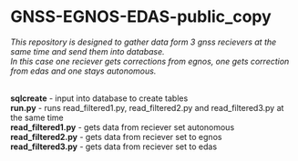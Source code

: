 # GNSS-EGNOS-EDAS-public_copy
*This repository is designed to gather data form 3 gnss recievers at the same time and send them into database.*  <br>
*In this case one reciever gets corrections from egnos, one gets correction from edas and one stays autonomous.* <br><br>

**sqlcreate** - input into database to create tables <br>
**run.py** - runs read_filtered1.py, read_filtered2.py and read_filtered3.py at the same time <br>
**read_filtered1.py** - gets data from reciever set autonomous <br>
**read_filtered2.py** - gets data from reciever set to egnos <br>
**read_filtered3.py** - gets data from reciever set to edas <br>
